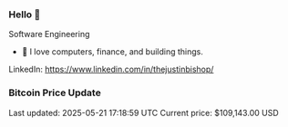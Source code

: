 ### Hello 🤙  

Software Engineering

- 🔭 I love computers, finance, and building things.
  
LinkedIn: https://www.linkedin.com/in/thejustinbishop/  














































































































































































































































































































































### Bitcoin Price Update
Last updated: 2025-05-21 17:18:59 UTC
Current price: $109,143.00 USD
